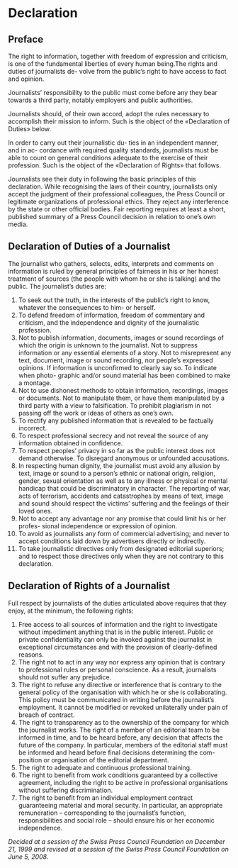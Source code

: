 # Declaration

## Preface

The right to information, together with freedom of  expression and criticism, is one of the fundamental liberties of every  human being.The rights and duties of journalists de- volve from the public’s right to have access to fact and opinion.

Journalists’ responsibility to the public must come before any they bear towards a third party, notably employers and public authorities.

Journalists should, of their own accord, adopt the rules necessary to accomplish their mission to inform. Such is the object of the  «Declaration of Duties» below.

In order to carry out their journalistic du- ties in an independent  manner, and in ac- cordance with required quality standards, journalists must be able to count on general conditions adequate to the exercise of their profession. Such is the object of the «Declaration of Rights»  that follows.

Journalists see their duty in following the basic  principles of this declaration. While recognising the laws of their  country, journalists only accept the judgment of their professional  colleagues, the Press Council or legitimate organizations of  professional ethics. They reject any interference by the state or other  official bodies. Fair reporting requires at least a short, published  summary of a Press Council decision in relation to one’s own media.

 ## Declaration of Duties of a Journalist
 
The journalist who gathers, selects, edits,  interprets and comments on information is ruled by general principles of fairness in his or her honest treatment of sources (the people with  whom he or she is talking) and the public. The journalist’s duties are:

1. To seek out the truth, in the interests of the public’s right to know, whatever the consequences to him- or herself.
2. To defend freedom of information, freedom of  commentary and criticism, and the independence and dignity of the  journalistic profession.
3. Not to publish information, documents, images or  sound recordings of which the origin is unknown to the journalist. Not  to suppress information or any essential elements of a story. Not to  misrepresent any text, document, image or sound recording, nor people’s  expressed opinions. If information is unconfirmed to clearly say so. To  indicate when photo- graphic and/or sound material has been combined to  make a montage.
4. Not to use dishonest methods to obtain information,  recordings, images or documents. Not to manipulate them, or have them  manipulated by a third party with a view to falsification. To prohibit  plagiarism in not passing off the work or ideas of others as one’s own.
5. To rectify any published information that is revealed to be factually incorrect.
6. To respect professional secrecy and not reveal the source of any information obtained in confidence.
7. To respect peoples’ privacy in so far as the public  interest does not demand otherwise. To disregard anonymous or unfounded  accusations.
8. In respecting human dignity, the journalist must  avoid any allusion by text, image or sound to a person’s ethnic or  national origin, religion, gender, sexual orientation as well as to any  illness or physical or mental handicap that could be discriminatory in  character. The reporting of war, acts of terrorism, accidents and  catastrophes by means of text, image and sound should respect the  victims’ suffering and the feelings of their loved ones.
9. Not to accept any advantage nor any promise that could limit his or her profes- sional independence or expression of opinion.
10. To avoid as journalists any form of commercial  advertising; and never to accept conditions laid down by advertisers  directly or indirectly.
11. To take journalistic directives only from designated editorial superiors; and to respect those directives only when they are not contrary to this declaration.

## Declaration of Rights of a Journalist

Full respect by journalists of the duties articulated above requires that they enjoy, at the minimum, the following rights:

1. Free access to all sources of information and the  right to investigate without impediment anything that is in the public  interest. Public or private confidentiality can only be invoked against  the journalist in exceptional circumstances and with the provision of  clearly-defined reasons.
2. The right not to act in any way nor express any  opinion that is contrary to professional rules or personal conscience.  As a result, journalists should not suffer any prejudice.
3. The right to refuse any directive or interference  that is contrary to the general policy of the organisation with which he or she is collaborating. This policy must be communicated in writing  before the journalist’s employment. It cannot be modified or revoked  unilaterally under pain of breach of contract.
4. The right to transparency as to the ownership of the company for which the journalist works. The right of a member of an  editorial team to be informed in time, and to be heard before, any  decision that affects the future of the company. In particular, members  of the editorial staff must be informed and heard before final decisions determining the com- position or organisation of the editorial  department.
5. The right to adequate and continuous professional training.
6. The right to benefit from work conditions guaranteed by a collective agreement, including the right to be active in  professional organisations without suffering discrimination.
7. The right to benefit from an individual employment  contract guaranteeing material and moral security. In particular, an  appropriate remuneration – corresponding to the journalist’s function,  responsibilities and social role – should ensure his or her economic  independence.

*Decided at a session of the Swiss Press Council  Foundation on December 21, 1999 and revised at a session of the Swiss Press Council Foundation on June 5, 2008.*
